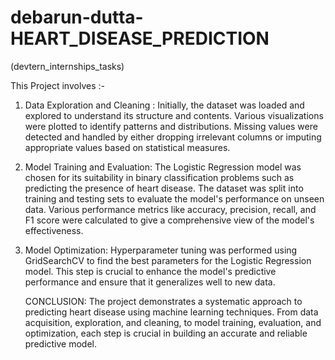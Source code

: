 # debarun-dutta-HEART_DISEASE_PREDICTION
   (devtern_internships_tasks)


  This Project involves :-


  1. Data Exploration and Cleaning :
          Initially, the dataset was loaded and explored to understand its structure and contents. Various visualizations were plotted to identify patterns and distributions. Missing values were detected and handled by either dropping irrelevant columns or imputing appropriate values based on statistical measures.

 2. Model Training and Evaluation:
          The Logistic Regression model was chosen for its suitability in binary classification problems such as predicting the presence of heart disease. The dataset was split into training and testing sets to evaluate the model's performance on unseen data. Various performance metrics like accuracy, precision, recall, and F1 score were calculated to give a comprehensive view of the model's effectiveness.
    
3. Model Optimization: 
       Hyperparameter tuning was performed using GridSearchCV to find the best parameters for the Logistic Regression model. This step is crucial to enhance the model's predictive performance and ensure that it generalizes well to new data.

   CONCLUSION:
         The project demonstrates a systematic approach to predicting heart disease using machine learning techniques. From data acquisition, exploration, and cleaning, to model training, evaluation, and optimization, each step is crucial in building an accurate and reliable predictive model.

    
  
